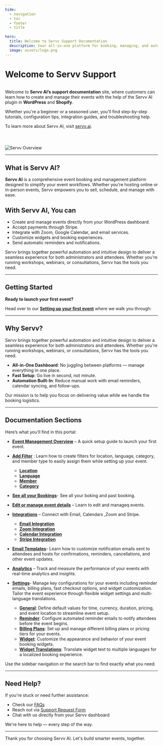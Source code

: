 ```yaml
---
hide:
  - navigation
  - toc
  - footer
  - title
  
hero:
  title: Welcome to Servv Support Documentation
  description: Your all-in-one platform for booking, managing, and automating your events in WordPress and Shopify.
  image: assets/logo.png
---
```

# Welcome to Servv Support
<div style="display: flex; align-items: center; justify-content: space-between; gap: 40px; flex-wrap: wrap;">

  <!-- TEXT COLUMN -->
  <div style="flex: 1; min-width: 300px;">
    <p>
      Welcome to <strong>Servv AI’s support documentation</strong> site, where customers can learn how to create and manage their events with the help of the Servv AI plugin in <strong>WordPress</strong> and <strong>Shopify</strong>.
    </p>
    <p>
      Whether you're a beginner or a seasoned user, you'll find step-by-step tutorials, configuration tips, integration guides, and troubleshooting help.
    </p>
    <p>
      To learn more about Servv AI, visit <a href="https://servv.ai">servv.ai</a>.
    </p>
  </div>

  <!-- IMAGE COLUMN -->
  <div style="flex: 1; min-width: 300px;">
     <img src="https://servv-email.s3.us-east-2.amazonaws.com/email-template-designs/servvai-wordpress.jpg" 
       alt="Servv Overview" 
       style="max-width: 100%; height: auto;" />
    
  </div>

</div>

---

##  What is Servv AI?

**Servv AI** is a comprehensive event booking and management platform designed to simplify your event workflows. Whether you're hosting online or in-person events, Servv empowers you to sell, schedule, and manage with ease.

## With Servv AI, You can

- Create and manage events directly from your WordPress dashboard.
- Accept payments through Stripe.
- Integrate with Zoom, Google Calendar, and email services.
- Customize widgets and booking experiences.
- Send automatic reminders and notifications.

Servv brings together powerful automation and intuitive design to deliver a seamless experience for both administrators and attendees. Whether you're running workshops, webinars, or consultations, Servv has the tools you need.

---

##  Getting Started

**Ready to launch your first event?**

Head over to our [**Setting up your first event**](https://support.servv.ai/getting-started/event/) where we walk you through:

---

##  Why Servv?

Servv brings together powerful automation and intuitive design to deliver a seamless experience for both administrators and attendees. Whether you're running workshops, webinars, or consultations, Servv has the tools you need.

- **All-in-One Dashboard**: No juggling between platforms — manage everything in one place.
- **Fast Setup**: Go live in second, not minute.
- **Automation Built-In**: Reduce manual work with email reminders, calendar syncing, and follow-ups.

Our mission is to help you focus on delivering value while we handle the booking logistics.

---

##  Documentation Sections

Here’s what you’ll find in this portal:

- [**Event Management Overview**](https://support.servv.ai/getting-started/event/) – A quick setup guide to launch your first event.

- [**Add Filter**](https://support.servv.ai/getting-started/filter/) : Learn how to create filters for location, language, category, and member type to easily assign them while setting up your event.

     - [**Location**](https://support.servv.ai/getting-started/filter/locationfilter/)
     - [**Language**](https://support.servv.ai/getting-started/filter/languagefilter/)
     - [**Member**](https://support.servv.ai/getting-started/filter/memberfilter/)
     - [**Category**](https://support.servv.ai/getting-started/filter/categoryfilter/)

- [**See all your Bookings**](https://support.servv.ai/getting-started/booking/)- See all your boking and past booking.
- [**Edit or manage event details**](https://support.servv.ai/getting-started/event/edit/) – Learn to edit and manageq events.
- [**Integrations**](https://support.servv.ai/getting-started/integration/) – Connect with Email, Calendars ,Zoom and Stripe.

     - [**Email Integration**](https://support.servv.ai/getting-started/integration/email/)
     - [**Zoom Integration**](https://support.servv.ai/getting-started/integration/zoom/)
     - [**Calendar Integration**](https://support.servv.ai/getting-started/integration/calendar/)
     - [**Stripe Integration**](https://support.servv.ai/getting-started/integration/stripe/)

- [**Email Templates**](https://support.servv.ai/getting-started/template/)- Learn how to customize notification emails sent to attendees and hosts for confirmations, reminders, cancellations, and other event updates.

- [**Analytics**](https://support.servv.ai/getting-started/analytics/) – Track and measure the performance of your events with real-time analytics and insights.

- [**Settings**](https://support.servv.ai/getting-started/setting/)- Manage key configurations for your events including reminder emails, billing plans, fast checkout options, and widget customization. Tailor the event experience through flexible widget settings and multi-language translations.

     - [**General**](https://support.servv.ai/getting-started/setting/general/): Define default values for time, currency, duration, pricing, and event location to streamline event setup.
     - [**Reminder**](https://support.servv.ai/getting-started/setting/reminder/): Configure automated reminder emails to notify attendees before the event begins.
     - [**Billing Plans**](https://support.servv.ai/getting-started/setting/billing/): Set up and manage different billing plans or pricing tiers for your events.
     - [**Widget**](https://support.servv.ai/getting-started/setting/widget/): Customize the appearance and behavior of your event booking widgets.
     - [**Widget Translations**](https://support.servv.ai/getting-started/setting/widgettranslations/): Translate widget text to multiple languages for a localized booking experience.




Use the sidebar navigation or the search bar to find exactly what you need.

---

##  Need Help?

If you're stuck or need further assistance:

- Check our [FAQs](https://support.servv.ai/faq)
- Reach out via [Support Request Form](https://servv.ai/contact)
- Chat with us directly from your Servv dashboard

We're here to help — every step of the way.

---

Thank you for choosing Servv AI. Let's build smarter events, together. 
